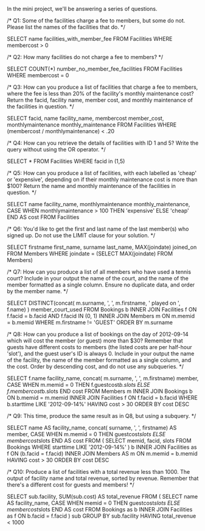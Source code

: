 In the mini project, we'll be answering a series of questions.


/* Q1: Some of the facilities charge a fee to members, but some do not.
Please list the names of the facilities that do. */

SELECT name facilities_with_member_fee
    FROM  Facilities 
    WHERE membercost > 0


/* Q2: How many facilities do not charge a fee to members? */

SELECT COUNT(*) number_no_member_fee_facilities
    FROM Facilities
    WHERE membercost = 0


/* Q3: How can you produce a list of facilities that charge a fee to members,
where the fee is less than 20% of the facility's monthly maintenance cost?
Return the facid, facility name, member cost, and monthly maintenance of the
facilities in question. */

SELECT facid,
       name facility_name,
       membercost member_cost,
       monthlymaintenance monthly_maintenance
    FROM Facilities
    WHERE (membercost / monthlymaintenance) < .20


/* Q4: How can you retrieve the details of facilities with ID 1 and 5?
Write the query without using the OR operator. */

SELECT *
    FROM Facilities
    WHERE facid in (1,5)


/* Q5: How can you produce a list of facilities, with each labelled as
'cheap' or 'expensive', depending on if their monthly maintenance cost is
more than $100? Return the name and monthly maintenance of the facilities
in question. */

SELECT name facility_name,
       monthlymaintenance monthly_maintenance,
       CASE WHEN monthlymaintenance > 100 THEN 'expensive' 
            ELSE 'cheap' END AS cost
    FROM Facilities


/* Q6: You'd like to get the first and last name of the last member(s)
who signed up. Do not use the LIMIT clause for your solution. */

SELECT firstname first_name,
       surname last_name,
       MAX(joindate) joined_on
    FROM Members
    WHERE joindate = (SELECT MAX(joindate) FROM Members)


/* Q7: How can you produce a list of all members who have used a tennis court?
Include in your output the name of the court, and the name of the member
formatted as a single column. Ensure no duplicate data, and order by
the member name. */

SELECT DISTINCT(concat(
                    m.surname, ', ', 
                    m.firstname, ' played on ', 
                    f.name)
                        ) member_court_used
    FROM Bookings b
    INNER JOIN Facilities f
        ON f.facid = b.facid
            AND f.facid IN (0, 1)
    INNER JOIN Members m
        ON m.memid = b.memid
    WHERE m.firstname != 'GUEST'
    ORDER BY m.surname



/* Q8: How can you produce a list of bookings on the day of 2012-09-14 which
will cost the member (or guest) more than $30? Remember that guests have
different costs to members (the listed costs are per half-hour 'slot'), and
the guest user's ID is always 0. Include in your output the name of the
facility, the name of the member formatted as a single column, and the cost.
Order by descending cost, and do not use any subqueries. */

SELECT f.name facility_name,
       concat(
           m.surname, ', ', 
           m.firstname) member,
       CASE WHEN m.memid = 0 THEN f.guestcost*b.slots
            ELSE f.membercost*b.slots END cost
    FROM Members m
    INNER JOIN Bookings b
        ON b.memid = m.memid
    INNER JOIN Facilities f
        ON f.facid = b.facid
    WHERE b.starttime LIKE '2012-09-14%'
    HAVING cost > 30
    ORDER BY cost DESC


/* Q9: This time, produce the same result as in Q8, but using a subquery. */

SELECT name AS facility_name, 
       concat(
           surname, ', ', 
           firstname) AS member, 
	   CASE WHEN m.memid = 0 THEN guestcost*slots 
	        ELSE membercost*slots END AS cost
    FROM (
        SELECT memid, 
               facid, 
               slots 
            FROM Bookings 
            WHERE starttime 
            LIKE '2012-09-14%'
            ) b 
    INNER JOIN Facilities as f ON (b.facid = f.facid) 
    INNER JOIN Members AS m ON m.memid = b.memid 
    HAVING cost > 30
    ORDER BY cost DESC


/* Q10: Produce a list of facilities with a total revenue less than 1000.
The output of facility name and total revenue, sorted by revenue. Remember
that there's a different cost for guests and members! */

SELECT sub.facility, SUM(sub.cost) AS total_revenue
    FROM ( 
        SELECT name AS facility_name,
               CASE WHEN memid = 0 THEN guestcost*slots 
                    ELSE membercost*slots END AS cost 
            FROM Bookings as b
            INNER JOIN Facilities as f ON b.facid = f.facid
        ) sub
    GROUP BY sub.facility
    HAVING total_revenue < 1000
